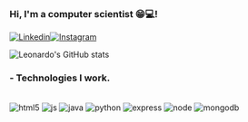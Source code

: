 ### Hi, I'm a computer scientist  😁💻!


[![Linkedin](https://img.shields.io/badge/LinkedIn-0077B5?style=for-the-badge&logo=linkedin&logoColor=white)](https://www.linkedin.com/in/leonardo-cavalcanti-7a895819b/)[![Instagram](https://img.shields.io/badge/Instagram-E4405F?style=for-the-badge&logo=instagram&logoColor=white)](https://www.instagram.com/leo.cavalcantfilho/)

![Leonardo's GitHub stats](https://github-readme-stats.vercel.app/api?username=leozinhow27&show_icons=true&theme=dracula)

### - Technologies I work.

<div style = "display: iline_block"><br/>
    
<img algin = "center" alt = "html5" src ="https://img.shields.io/badge/HTML5-E34F26?style=for-the-badge&logo=html5&logoColor=white"/>
    <img algin = "center" alt = "js" src ="https://img.shields.io/badge/JavaScript-F7DF1E?style=for-the-badge&logo=javascript&logoColor=black"/>
    <img algin = "center" alt = "java" src ="https://img.shields.io/badge/Java-ED8B00?style=for-the-badge&logo=java&logoColor=white"/>
    <img algin = "center" alt = "python" src ="https://img.shields.io/badge/Python-14354C?style=for-the-badge&logo=python&logoColor=white"/>
    <img algin = "center" alt = "express" src ="https://img.shields.io/badge/Express.js-404D59?style=for-the-badge"/>
    <img algin = "center" alt = "node" src ="https://img.shields.io/badge/Node.js-43853D?style=for-the-badge&logo=node.js&logoColor=white"/>
    <img algin = "center" alt = "mongodb" src ="https://img.shields.io/badge/MongoDB-4EA94B?style=for-the-badge&logo=mongodb&logoColor=white"/>
</div>
    
